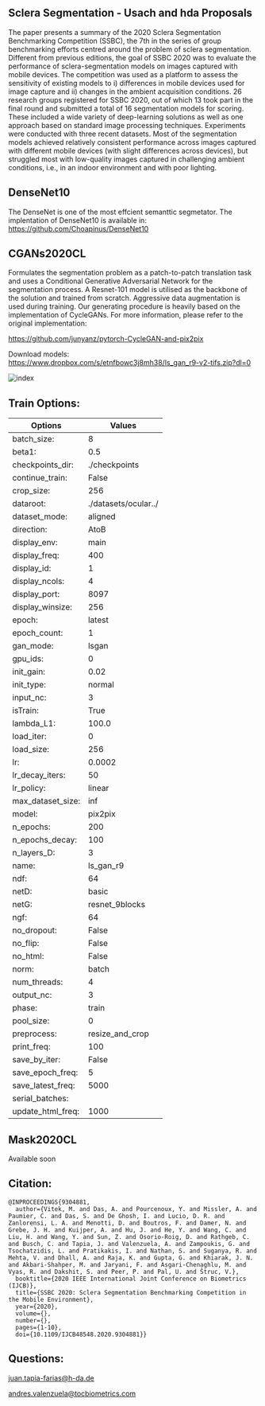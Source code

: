 ## Sclera Segmentation - Usach and hda Proposals

<p class="text-justify"> 
The paper presents a summary of the 2020 Sclera Segmentation Benchmarking Competition (SSBC), the 7th in the series of group benchmarking efforts centred around the problem of sclera segmentation. 
Different from previous editions, the goal of SSBC 2020 was to evaluate the performance of sclera-segmentation models on images captured with mobile devices. 
The competition was used as a platform to assess the sensitivity of existing models to i) differences in mobile devices used for image capture and ii) changes in the ambient acquisition conditions. 
26 research groups registered for SSBC 2020, out of which 13 took part in the final round and submitted a total of 16 segmentation models for scoring. 
These included a wide variety of deep-learning solutions as well as one approach based on standard image processing techniques. Experiments were conducted with three recent datasets. 
Most of the segmentation models achieved relatively consistent performance across images captured with different mobile devices (with slight differences across devices), 
but struggled most with low-quality images captured in challenging ambient conditions, i.e., in an indoor environment and with poor lighting.
</p>

## DenseNet10

The DenseNet is one of the most effcient semanttic segmetator.
The implentation of DenseNet10 is available in: 
https://github.com/Choapinus/DenseNet10

## CGANs2020CL

Formulates the segmentation problem as a patch-to-patch translation task and uses a Conditional Generative Adversarial Network for the segmentation process. A Resnet-101 model is utilised as the backbone of the solution and trained from scratch. Aggressive data augmentation is used during training.
Our generating procedure is heavily based on the implementation of CycleGANs. For more information, please refer to the original implementation:

https://github.com/junyanz/pytorch-CycleGAN-and-pix2pix

Download models: https://www.dropbox.com/s/etnfbowc3j8mh38/ls_gan_r9-v2-tifs.zip?dl=0


![index](https://user-images.githubusercontent.com/45126159/178218059-a8fe86b7-36e0-4a38-b653-d1712c24395b.png)

## Train Options:

|          Options          |      Values             | 
| --------------------------| ------------------------| 
|                batch_size:|   8                     |           
|                     beta1:|  0.5                    |        
|           checkpoints_dir:|  ./checkpoints          |        
|            continue_train:|  False                  |        
|                 crop_size:|  256                    |        
|                  dataroot:|  ./datasets/ocular../	  |  
|              dataset_mode:|  aligned                |        
|                 direction:|  AtoB                   |        
|               display_env:|  main                   |        
|              display_freq:|  400                    |        
|                display_id:|  1                      |        
|             display_ncols:|  4                      |        
|              display_port:|  8097                   |         
|           display_winsize:|  256                    |        
|                     epoch:|  latest                 |        
|               epoch_count:|  1                      |        
|                  gan_mode:|  lsgan                  |       
|                   gpu_ids:|  0                      |        
|                 init_gain:|  0.02                   |        
|                 init_type:|  normal                 |        
|                  input_nc:|  3                      |        
|                   isTrain:|  True                   |        	
|                 lambda_L1:|  100.0                  |        
|                 load_iter:|  0                      |        	
|                 load_size:|  256                    |        
|                        lr:|  0.0002                 |       
|            lr_decay_iters:|  50                     |        
|                 lr_policy:|  linear                 |        
|          max_dataset_size:|  inf                    |        
|                     model:|  pix2pix                |        	
|                  n_epochs:|  200                    |        	
|            n_epochs_decay:|  100                    |        
|                n_layers_D:|  3                      |        
|                      name:|  ls_gan_r9              |        	
|                       ndf:|  64                     |        
|                      netD:|  basic                  |        
|                      netG:|  resnet_9blocks         |        	
|                      ngf: |  64                     |       
|                no_dropout:|  False                  |        
|                   no_flip:|  False                  |        
|                   no_html:|  False                  |        
|                      norm:|  batch                  |        
|               num_threads:|  4                      |        
|                 output_nc:|  3                      |        
|                     phase:|  train                  |        
|                 pool_size:|  0                      |        
|                preprocess:|  resize_and_crop        |        
|                print_freq:|  100                    |        
|              save_by_iter:|  False                  |        
|           save_epoch_freq:|  5                      |        
|          save_latest_freq:|  5000                   |        
|            serial_batches:|  | False                |                                    
|          update_html_freq:| 1000                    |       


## Mask2020CL 

Available soon

## Citation: 

```
@INPROCEEDINGS{9304881,
  author={Vitek, M. and Das, A. and Pourcenoux, Y. and Missler, A. and Paumier, C. and Das, S. and De Ghosh, I. and Lucio, D. R. and Zanlorensi, L. A. and Menotti, D. and Boutros, F. and Damer, N. and Grebe, J. H. and Kuijper, A. and Hu, J. and He, Y. and Wang, C. and Liu, H. and Wang, Y. and Sun, Z. and Osorio-Roig, D. and Rathgeb, C. and Busch, C. and Tapia, J. and Valenzuela, A. and Zampoukis, G. and Tsochatzidis, L. and Pratikakis, I. and Nathan, S. and Suganya, R. and Mehta, V. and Dhall, A. and Raja, K. and Gupta, G. and Khiarak, J. N. and Akbari-Shahper, M. and Jaryani, F. and Asgari-Chenaghlu, M. and Vyas, R. and Dakshit, S. and Peer, P. and Pal, U. and Štruc, V.},
  booktitle={2020 IEEE International Joint Conference on Biometrics (IJCB)}, 
  title={SSBC 2020: Sclera Segmentation Benchmarking Competition in the Mobile Environment}, 
  year={2020},
  volume={},
  number={},
  pages={1-10},
  doi={10.1109/IJCB48548.2020.9304881}}
```

## Questions:
juan.tapia-farias@h-da.de

andres.valenzuela@tocbiometrics.com



